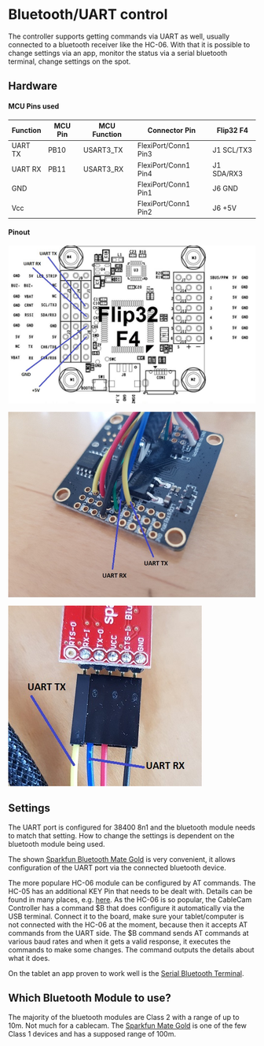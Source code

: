 # Bluetooth/UART control

The controller supports getting commands via UART as well, usually connected to a bluetooth receiver like the HC-06. With that it is possible to change settings via an app, monitor the status via a serial bluetooth terminal, change settings on the spot.

## Hardware

#### MCU Pins used

| Function | MCU Pin | MCU Function | Connector Pin        | Flip32 F4  |
| -------- | ------- | ------------ | -------------------- | ---------- |
| UART TX  | PB10    | USART3_TX    | FlexiPort/Conn1 Pin3 | J1 SCL/TX3 |
| UART RX  | PB11    | USART3_RX    | FlexiPort/Conn1 Pin4 | J1 SDA/RX3 |
| GND      |         |              | FlexiPort/Conn1 Pin1 | J6 GND     |
| Vcc      |         |              | FlexiPort/Conn1 Pin2 | J6 +5V     |



#### Pinout

![UART Pins](_images\Flip32_F4_Pins_UART.jpg)



![UART Pins](_images\Flip32_F4_Pins_UART_RL.jpg)



![UART Pins](_images\Flip32_F4_Pins_UART_BT_Module.jpg)



## Settings

The UART port is configured for 38400 8n1 and the bluetooth module needs to match that setting. How to change the settings is dependent on the bluetooth module being used.

The shown [Sparkfun Bluetooth Mate Gold](https://www.sparkfun.com/products/12580) is very convenient, it allows configuration of the UART port via the connected bluetooth device.

The more populare HC-06 module can be configured by AT commands. The HC-05 has an additional KEY Pin that needs to be dealt with. Details can be found in many places, e.g. [here](http://www.instructables.com/id/AT-command-mode-of-HC-05-Bluetooth-module/). As the HC-06 is so popular, the CableCam Controller has a command \$B that does configure it automatically via the USB terminal. Connect it to the board, make sure your tablet/computer is not connected with the HC-06 at the moment, because then it accepts AT commands from the UART side. The \$B command sends AT commands at various baud rates and when it gets a valid response, it executes the commands to make some changes. The command outputs the details about what it does.

On the tablet an app proven to work well is the [Serial Bluetooth Terminal](https://play.google.com/store/apps/details?id=de.kai_morich.serial_bluetooth_terminal).



## Which Bluetooth Module to use?

The majority of the bluetooth modules are Class 2 with a range of up to 10m. Not much for a cablecam. The [Sparkfun Mate Gold](https://www.sparkfun.com/products/12580) is one of the few Class 1 devices and has a supposed range of 100m.
